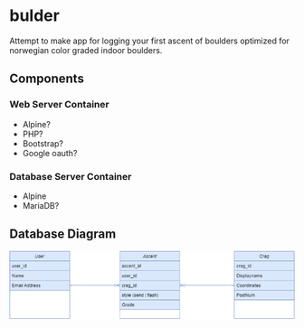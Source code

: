 # bulder
Attempt to make app for logging your first ascent of boulders optimized for norwegian color graded indoor boulders.

## Components

### Web Server Container
* Alpine?
* PHP?
* Bootstrap?
* Google oauth?

### Database Server Container
* Alpine
* MariaDB?

## Database Diagram
  ![Database diagram](bulder.drawio.png)
